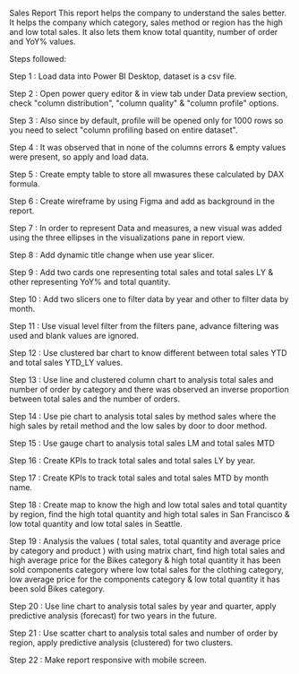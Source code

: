 Sales Report
This report helps the company to understand the sales better. It helps the company which category, sales method or region has the high and low total sales. It also lets them know total quantity, number of order and YoY% values.

Steps followed:

Step 1 : Load data into Power BI Desktop, dataset is a csv file.

Step 2 : Open power query editor & in view tab under Data preview section, check "column distribution", "column quality" & "column profile" options.

Step 3 : Also since by default, profile will be opened only for 1000 rows so you need to select "column profiling based on entire dataset".

Step 4 : It was observed that in none of the columns errors & empty values were present, so apply and load data.

Step 5 : Create empty table to store all mwasures these calculated by DAX formula.

Step 6 : Create wireframe by using Figma and add as background in the report.

Step 7 : In order to represent Data and measures, a new visual was added using the three ellipses in the visualizations pane in report view.

Step 8 : Add dynamic title change when use year slicer.

Step 9 : Add two cards one representing total sales and total sales LY & other representing YoY% and total quantity.

Step 10 : Add two slicers one to filter data by year and other to filter data by month.

Step 11 : Use visual level filter from the filters pane, advance filtering was used and blank values are ignored.

Step 12 : Use clustered bar chart to know different between total sales YTD and total sales YTD_LY values.

Step 13 : Use line and clustered column chart to analysis total sales and number of order by category and there was observed an inverse proportion between total sales and the number of orders.

Step 14 : Use pie chart to analysis total sales by method sales where the high sales by retail method and the low sales by door to door method.

Step 15 : Use gauge chart to analysis total sales LM and total sales MTD

Step 16 : Create KPIs to track total sales and total sales LY by year.

Step 17 : Create KPIs to track total sales and total sales MTD by month name.

Step 18 : Create map to know the high and low total sales and total quantity by region, find the high total quantity and high total sales in San Francisco & low total quantity and low total sales in Seattle.

Step 19 : Analysis the values ( total sales, total quantity and average price by category and product ) with using matrix chart, find high total sales and high average price for the Bikes category & high total quantity it has been sold components category where low total sales for the clothing category, low average price for the components category & low total quantity it has been sold Bikes category.

Step 20 : Use line chart to analysis total sales by year and quarter, apply predictive analysis (forecast) for two years in the future.

Step 21 : Use scatter chart to analysis total sales and number of order by region, apply predictive analysis (clustered) for two clusters.

Step 22 : Make report responsive with mobile screen.
